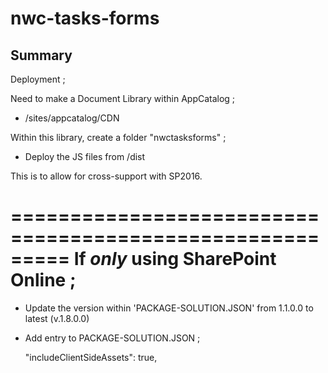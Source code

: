 # nwc-tasks-forms

## Summary



Deployment ;

Need to make a Document Library within AppCatalog ;
* /sites/appcatalog/CDN

Within this library, create a folder "nwctasksforms" ;
* Deploy the JS files from /dist

This is to allow for cross-support with SP2016.

=========================================================
If *only* using SharePoint Online ;
=========================================================
* Update the version within 'PACKAGE-SOLUTION.JSON' from 1.1.0.0 to latest (v.1.8.0.0)
* Add entry to PACKAGE-SOLUTION.JSON ;

   "includeClientSideAssets": true,


